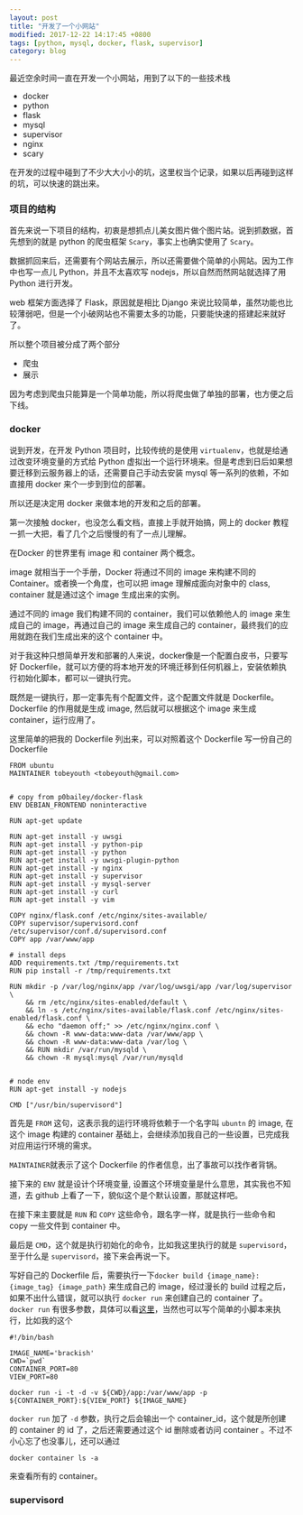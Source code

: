 ```yaml
---
layout: post
title: "开发了一个小网站"
modified: 2017-12-22 14:17:45 +0800
tags: [python, mysql, docker, flask, supervisor]
category: blog
---
```


最近空余时间一直在开发一个小网站，用到了以下的一些技术栈

- docker
- python
- flask
- mysql
- supervisor
- nginx
- scary

在开发的过程中碰到了不少大大小小的坑，这里权当个记录，如果以后再碰到这样的坑，可以快速的跳出来。


### 项目的结构

首先来说一下项目的结构，初衷是想抓点儿美女图片做个图片站。说到抓数据，首先想到的就是 python 的爬虫框架
`Scary`，事实上也确实使用了 `Scary`。

数据抓回来后，还需要有个网站去展示，所以还需要做个简单的小网站。因为工作中也写一点儿 Python，并且不太喜欢写
nodejs，所以自然而然网站就选择了用 Python 进行开发。

web 框架方面选择了 Flask，原因就是相比 Django
来说比较简单，虽然功能也比较薄弱吧，但是一个小破网站也不需要太多的功能，只要能快速的搭建起来就好了。

所以整个项目被分成了两个部分

- 爬虫
- 展示

因为考虑到爬虫只能算是一个简单功能，所以将爬虫做了单独的部署，也方便之后下线。


### docker

说到开发，在开发 Python 项目时，比较传统的是使用 `virtualenv`，也就是给通过改变环境变量的方式给 Python
虚拟出一个运行环境来。但是考虑到日后如果想要迁移到云服务器上的话，还需要自己手动去安装 mysql 等一系列的依赖，不如直接用
docker 来个一步到到位的部署。

所以还是决定用 docker 来做本地的开发和之后的部署。

第一次接触 docker，也没怎么看文档，直接上手就开始搞，网上的 docker 教程一抓一大把，看了几个之后慢慢的有了一点儿理解。

在Docker 的世界里有 image 和 container 两个概念。

image 就相当于一个手册，Docker 将通过不同的 image 来构建不同的 Container。或者换一个角度，也可以把 image
理解成面向对象中的 class, container 就是通过这个 image 生成出来的实例。

通过不同的 image 我们构建不同的 container，我们可以依赖他人的 image 来生成自己的 image，再通过自己的 image 来生成自己的
container，最终我们的应用就跑在我们生成出来的这个 container 中。


对于我这种只想简单开发和部署的人来说，docker像是一个配置白皮书，只要写好 Dockerfile，就可以方便的将本地开发的环境迁移到任何机器上，安装依赖执行初始化脚本，都可以一键执行完。

既然是一键执行，那一定事先有个配置文件，这个配置文件就是 Dockerfile。
Dockerfile 的作用就是生成 image, 然后就可以根据这个 image 来生成 container，运行应用了。

这里简单的把我的 Dockerfile 列出来，可以对照着这个 Dockerfile 写一份自己的 Dockerfile

```
FROM ubuntu
MAINTAINER tobeyouth <tobeyouth@gmail.com>


# copy from p0bailey/docker-flask
ENV DEBIAN_FRONTEND noninteractive

RUN apt-get update

RUN apt-get install -y uwsgi
RUN apt-get install -y python-pip 
RUN apt-get install -y python
RUN apt-get install -y uwsgi-plugin-python
RUN apt-get install -y nginx 
RUN apt-get install -y supervisor
RUN apt-get install -y mysql-server
RUN apt-get install -y curl
RUN apt-get install -y vim

COPY nginx/flask.conf /etc/nginx/sites-available/
COPY supervisor/supervisord.conf /etc/supervisor/conf.d/supervisord.conf
COPY app /var/www/app

# install deps
ADD requirements.txt /tmp/requirements.txt
RUN pip install -r /tmp/requirements.txt

RUN mkdir -p /var/log/nginx/app /var/log/uwsgi/app /var/log/supervisor \
    && rm /etc/nginx/sites-enabled/default \
    && ln -s /etc/nginx/sites-available/flask.conf /etc/nginx/sites-enabled/flask.conf \
    && echo "daemon off;" >> /etc/nginx/nginx.conf \
    && chown -R www-data:www-data /var/www/app \
    && chown -R www-data:www-data /var/log \
    && RUN mkdir /var/run/mysqld \
    && chown -R mysql:mysql /var/run/mysqld


# node env
RUN apt-get install -y nodejs

CMD ["/usr/bin/supervisord"]
```

首先是 `FROM` 这句，这表示我的运行环境将依赖于一个名字叫 `ubuntn` 的 image, 在这个 image 构建的 container
基础上，会继续添加我自己的一些设置，已完成我对应用运行环境的需求。

`MAINTAINER`就表示了这个 Dockerfile 的作者信息，出了事故可以找作者背锅。

接下来的 `ENV` 就是设计个环境变量, 设置这个环境变量是什么意思，其实我也不知道，去 github
上看了一下，貌似这个是个默认设置，那就这样吧。

在接下来主要就是 `RUN` 和 `COPY` 这些命令，跟名字一样，就是执行一些命令和 copy 一些文件到 container 中。

最后是 `CMD`，这个就是执行初始化的命令，比如我这里执行的就是 `supervisord`，至于什么是 `supervisord`，接下来会再说一下。

写好自己的 Dockerfile 后，需要执行一下`docker build {image_name}:{image_tag} {image_path}` 来生成自己的
image，经过漫长的 build 过程之后，如果不出什么错误，就可以执行 `docker run` 来创建自己的 container 了。
`docker run`
有很多参数，具体可以看[这里](https://docs.docker.com/engine/reference/commandline/run/#options)，当然也可以写个简单的小脚本来执行，比如我的这个

```
#!/bin/bash

IMAGE_NAME='brackish'
CWD=`pwd`
CONTAINER_PORT=80
VIEW_PORT=80

docker run -i -t -d -v ${CWD}/app:/var/www/app -p ${CONTAINER_PORT}:${VIEW_PORT} ${IMAGE_NAME}
```

`docker run` 加了 `-d` 参数，执行之后会输出一个 container_id，这个就是所创建的 container 的 id 了，之后还需要通过这个 id
删除或者访问 container 。不过不小心忘了也没事儿，还可以通过

```
docker container ls -a
```
来查看所有的 container。


### supervisord



